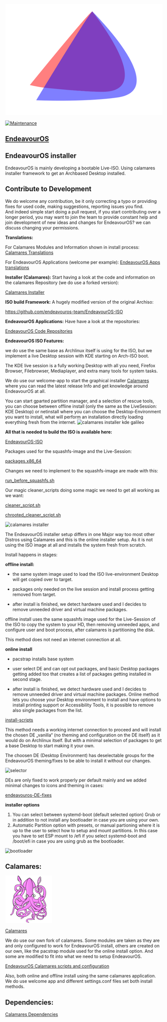 ![icon](https://raw.githubusercontent.com/endeavouros-team/artwork-images-logo/b53c4b90276e77d530785cb60d33c6bc3cc02f45/icons/endeavour-logo-sans-logotype.svg)

[![Maintenance](https://img.shields.io/maintenance/yes/2025.svg)]()

## [EndeavourOS](https://endeavouros.com)

## EndeavourOS installer

EndeavourOS is mainly developing a bootable Live-ISO.
Using calamares installer framework to get an Archbased Desktop installed.

## Contribute to Development

We do welcome any contribution, be it only correcting a typo or providing fixes for used code, making suggestions, reporting issues you find.<br>
And indeed simple start doing a pull request, if you start contributing over a longer period, you may want to join the team to provide constant help and join development of new ideas and changes for EndeavourOS? we can discuss changing your permissions.<br>

**Translations:**

For Calamares Modules and Information shown in install process:
[Calamares Translations](https://github.com/endeavouros-team/calamares/blob/calamares/data/eos/calamares-translations.txt)

For EndeavourOS Applications (welcome per example):
[EndeavourOS Apps translations](https://github.com/endeavouros-team/PKGBUILDS/tree/master/eos-translations)

**Installer (Calamares):**
Start having a look at the code and information on the calamares Repository (we do use a forked version):

[Calamares Installer](https://github.com/endeavouros-team/calamares)

**ISO build Framework:**
A hugely modified version of the original Archiso:

https://github.com/endeavouros-team/EndeavourOS-ISO

**EndeavourOS Applications:**
Have have a look at the repositories:

[EndeavourOS Code Repositories](https://github.com/orgs/endeavouros-team/repositories)


**EndeavourOS ISO Features:**

we do use the same base as Archlinux itself is using for the ISO, but we implement a live Desktop session with KDE starting on Arch-ISO boot.

The KDE live session is a fully working Desktop with all you need, Firefox Browser, Filebrowser, Mediaplayer, and extra many tools for system tasks.

We do use our welcome-app to start the graphical installer [Calamares](https://calamares.io/) where you can read the latest release Info and get knowledge around EndeavourOS at all.

You can start gparted partition manager, and a selection of rescue tools, you can choose between offline install (only the same as the LiveSession: KDE Desktop) or netinstall where you can choose the Desktop-Environment you want to install, what will perform an installation directly loading everything fresh from the internet.
![calamares installer kde galileo](https://raw.githubusercontent.com/endeavouros-team/EndeavourOS-Development/main/images/livesession-kde-galileo.png)

**All that is needed to build the ISO is available here:**

[EndeavourOS-ISO](https://github.com/endeavouros-team/EndeavourOS-ISO)

Packages used for the squashfs-image and the Live-Session:

[packages.x86_64](https://github.com/endeavouros-team/EndeavourOS-ISO/blob/main/packages.x86_64)

Changes we need to implement to the squashfs-image are made with this:

[run_before_squashfs.sh](https://github.com/endeavouros-team/EndeavourOS-ISO/blob/main/run_before_squashfs.sh)


Our magic cleaner_scripts doing some magic we need to get all working as we want:

[cleaner_script.sh](https://github.com/endeavouros-team/calamares/blob/calamares/data/eos/scripts/cleaner_script.sh)

[chrooted_cleaner_script.sh](https://github.com/endeavouros-team/calamares/blob/calamares/data/eos/scripts/chrooted_cleaner_script.sh)

![calamares installer](https://raw.githubusercontent.com/endeavouros-team/EndeavourOS-Development/main/images/online-offline-welcome-kde-galileo.png)

The EndeavourOS installer setup differs in one Major way too most other Distros using Calamares and this is the online installer setup.
As it is not using the ISO image at all and installs the system fresh from scratch.

Install happens in stages:

**offline install:**

* the same system image used to load the ISO live-environment Desktop will get copied over to target.
    
* packages only needed on the live session and install process getting removed from target.
    
* after install is finished, we detect hardware used and I decides to remove unneeded driver and virtual machine packages.
    
offline install uses the same squashfs image used for the Live-Session of the ISO to copy the system to your HD, then removing unneeded apps, and configure user and boot process, after calamares is partitioning the disk.

This method does not need an internet connection at all.


**online install**

* pacstrap installs base system
    
* user select DE and can opt out packages, and basic Desktop packages getting added too that creates a list of packages getting installed in second stage.
    
* after install is finished, we detect hardware used and I decides to remove unneeded driver and virtual machine packages.
Online method lets you choose your Desktop environment to install and have options to install printing support or Accessibility Tools, it is possible to remove also single packages from the list.

[install-scripts](https://github.com/endeavouros-team/calamares/tree/calamares/data/eos/scripts)

This method needs a working internet connection to proceed and will install the chosen DE „vanilla“ (no theming and configuration on the DE itself) as it would do on Archlinux itself. But with a minimal selection of packages to get a base Desktop to start making it your own.

The choosen DE (Desktop Environment) has deselectable groups for the EndeavourOS theming/fixes to be able to install it without our changes.

![selector](https://raw.githubusercontent.com/endeavouros-team/EndeavourOS-Development/main/images/eos-theme-deselect-kde-galileo.png)

DEs are only fixed to work properly per default mainly and we added minimal changes to icons and theming in cases:

[endeavouros-DE-fixes](https://github.com/endeavouros-team/endeavouros-DE-fixes)


**installer options**
1. You can select between systemd-boot (default selected option) Grub or in addition to not install any bootloader in case you are using your own.
2. Automatic Partition option with presets, or manual partioning where it is up to the user to select how to setup and mount partitions.
   In this case you have to set ESP mount to /efi if you select systemd-boot and /boot/efi in case you are using grub as the bootloader.

![bootloader](https://github.com/endeavouros-team/EndeavourOS-Development/assets/16797647/120fc78b-4dfb-44a9-8fba-6ca064b87f57)



## Calamares:
 <img src="https://raw.githubusercontent.com/calamares/calamares/calamares/src/branding/default/squid.png" width="150" height="150">
 
[Calamares](https://calamares.io/)

We do use our own fork of calamares. Some modules are taken as they are and only configured to work for EndeavourOS install, others are created on our own, like the pacstrap module used for the online install option. And some are modified to fit into what we need to setup EndeavourOS. 

[EndeavourOS Calamares scripts and configuration](https://github.com/endeavouros-team/calamares/tree/calamares/data/eos)

Also, both online and offline install using the same calamares application.
We do use welcome app and different settings.conf files set both install methods.

## Dependencies:

[Calamares Dependencies](https://github.com/endeavouros-team/calamares#readme)


